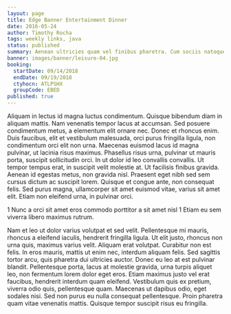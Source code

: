 ```yaml
---
layout: page
title: Edge Banner Entertainment Dinner
date: 2016-05-24
author: Timothy Rocha
tags: weekly links, java
status: published
summary: Aenean ultricies quam vel finibus pharetra. Cum sociis natoque penatibus.
banner: images/banner/leisure-04.jpg
booking:
  startDate: 09/14/2018
  endDate: 09/19/2018
  ctyhocn: ATLPSHX
  groupCode: EBED
published: true
---
```

Aliquam in lectus id magna luctus condimentum. Quisque bibendum diam in aliquam mattis. Nam venenatis tempor lacus at accumsan. Sed posuere condimentum metus, a elementum elit ornare nec. Donec et rhoncus enim. Duis faucibus, elit et vestibulum malesuada, orci purus fringilla ligula, non condimentum orci elit non urna. Maecenas euismod lacus id magna pulvinar, ut lacinia risus maximus. Phasellus risus urna, pulvinar ut mauris porta, suscipit sollicitudin orci. In ut dolor id leo convallis convallis. Ut tempor tempus erat, in suscipit velit molestie at. Ut facilisis finibus gravida. Aenean id egestas metus, non gravida nisl. Praesent eget nibh sed sem cursus dictum ac suscipit lorem. Quisque et congue ante, non consequat felis. Sed purus magna, ullamcorper sit amet euismod vitae, varius sit amet elit. Etiam non eleifend urna, in pulvinar orci.

1 Nunc a orci sit amet eros commodo porttitor a sit amet nisl
1 Etiam eu sem viverra libero maximus rutrum.

Nam et leo ut dolor varius volutpat et sed velit. Pellentesque mi mauris, rhoncus a eleifend iaculis, hendrerit fringilla ligula. Ut elit justo, rhoncus non urna quis, maximus varius velit. Aliquam erat volutpat. Curabitur non est felis. In eros mauris, mattis ut enim nec, interdum aliquam felis. Sed sagittis tortor arcu, quis pharetra dui ultricies auctor.
Donec eu leo at est pulvinar blandit. Pellentesque porta, lacus at molestie gravida, urna turpis aliquet leo, non fermentum lorem dolor eget eros. Etiam maximus justo vel erat faucibus, hendrerit interdum quam eleifend. Vestibulum quis ex pretium, viverra odio quis, pellentesque quam. Maecenas ut dapibus odio, eget sodales nisi. Sed non purus eu nulla consequat pellentesque. Proin pharetra quam vitae venenatis mattis. Quisque tempor suscipit risus eu fringilla.
